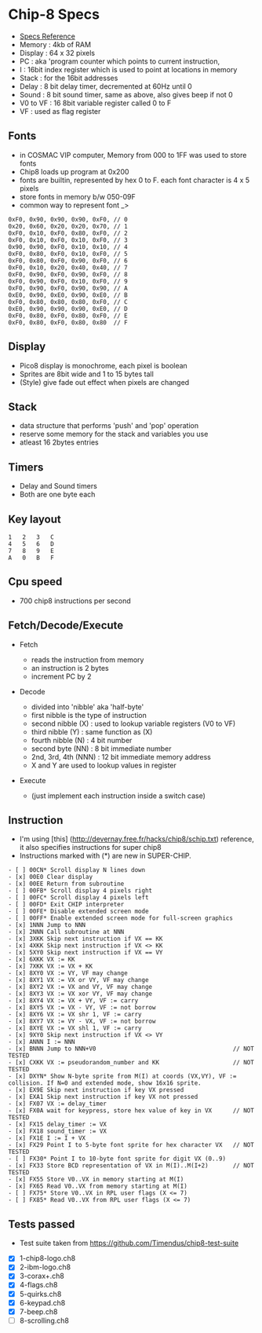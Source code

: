 # Chip-8 Specs 
- [Specs Reference](http://devernay.free.fr/hacks/chip8/C8TECH10.HTM)
- Memory   : 4kb of RAM
- Display  : 64 x 32 pixels
- PC       : aka 'program counter which points to current instruction, 
- I        : 16bit index register which is used to point at locations in memory
- Stack    : for the 16bit addresses
- Delay    : 8 bit delay timer, decremented at 60Hz until 0
- Sound    : 8 bit sound timer, same as above, also gives beep if not 0
- V0 to VF : 16 8bit variable register called 0 to F
- VF       : used as flag register

## Fonts
- in COSMAC VIP computer, Memory from 000 to 1FF  was used to store fonts
- Chip8 loads up program at 0x200
- fonts are builtin, represented by hex 0 to F. each font character is 4 x 5 pixels 
- store fonts in memory b/w 050-09F
- common way to represent font _>
```
0xF0, 0x90, 0x90, 0x90, 0xF0, // 0
0x20, 0x60, 0x20, 0x20, 0x70, // 1
0xF0, 0x10, 0xF0, 0x80, 0xF0, // 2
0xF0, 0x10, 0xF0, 0x10, 0xF0, // 3
0x90, 0x90, 0xF0, 0x10, 0x10, // 4
0xF0, 0x80, 0xF0, 0x10, 0xF0, // 5
0xF0, 0x80, 0xF0, 0x90, 0xF0, // 6
0xF0, 0x10, 0x20, 0x40, 0x40, // 7
0xF0, 0x90, 0xF0, 0x90, 0xF0, // 8
0xF0, 0x90, 0xF0, 0x10, 0xF0, // 9
0xF0, 0x90, 0xF0, 0x90, 0x90, // A
0xE0, 0x90, 0xE0, 0x90, 0xE0, // B
0xF0, 0x80, 0x80, 0x80, 0xF0, // C
0xE0, 0x90, 0x90, 0x90, 0xE0, // D
0xF0, 0x80, 0xF0, 0x80, 0xF0, // E
0xF0, 0x80, 0xF0, 0x80, 0x80  // F
```

## Display
- Pico8 display is monochrome, each pixel is boolean
- Sprites are 8bit wide and 1 to 15 bytes tall
- (Style) give fade out effect when pixels are changed

## Stack
- data structure that performs 'push' and 'pop' operation
- reserve some memory for the stack and variables you use
- atleast 16 2bytes entries

## Timers
- Delay and Sound timers
- Both are one byte each

## Key layout
```
1	2	3	C
4	5	6	D
7	8	9	E
A	0	B	F
```

## Cpu speed
- 700 chip8 instructions per second

## Fetch/Decode/Execute
- Fetch
	- reads the instruction from memory
	- an instruction is 2 bytes
	- increment PC by 2

- Decode
	- divided into 'nibble' aka 'half-byte'
	- first nibble is the type of  instruction
	- second nibble (X)   : used to lookup variable registers (V0 to VF)
	- third nibble  (Y)   : same function as (X)
	- fourth nibble (N)   : 4 bit number
	- second byte   (NN)  : 8 bit immediate number
	- 2nd, 3rd, 4th	(NNN) : 12 bit immediate memory address
	- X and Y are used to lookup values in register

- Execute
	- (just implement each instruction inside a switch case)

## Instruction
- I'm using [this] (http://devernay.free.fr/hacks/chip8/schip.txt) reference, it also specifies instructions for super chip8
- Instructions marked with (*) are new in SUPER-CHIP.
```
- [ ] 00CN* Scroll display N lines down
- [x] 00E0 Clear display 
- [x] 00EE Return from subroutine
- [ ] 00FB* Scroll display 4 pixels right
- [ ] 00FC* Scroll display 4 pixels left
- [ ] 00FD* Exit CHIP interpreter
- [ ] 00FE* Disable extended screen mode
- [ ] 00FF* Enable extended screen mode for full-screen graphics
- [x] 1NNN Jump to NNN
- [x] 2NNN Call subroutine at NNN
- [x] 3XKK Skip next instruction if VX == KK
- [x] 4XKK Skip next instruction if VX <> KK
- [x] 5XY0 Skip next instruction if VX == VY
- [x] 6XKK VX := KK
- [x] 7XKK VX := VX + KK
- [x] 8XY0 VX := VY, VF may change
- [x] 8XY1 VX := VX or VY, VF may change
- [x] 8XY2 VX := VX and VY, VF may change
- [x] 8XY3 VX := VX xor VY, VF may change
- [x] 8XY4 VX := VX + VY, VF := carry
- [x] 8XY5 VX := VX - VY, VF := not borrow
- [x] 8XY6 VX := VX shr 1, VF := carry
- [x] 8XY7 VX := VY - VX, VF := not borrow
- [x] 8XYE VX := VX shl 1, VF := carry
- [x] 9XY0 Skip next instruction if VX <> VY
- [x] ANNN I := NNN
- [x] BNNN Jump to NNN+V0                                       // NOT TESTED
- [x] CXKK VX := pseudorandom_number and KK                     // NOT TESTED
- [x] DXYN* Show N-byte sprite from M(I) at coords (VX,VY), VF := collision. If N=0 and extended mode, show 16x16 sprite.
- [x] EX9E Skip next instruction if key VX pressed
- [x] EXA1 Skip next instruction if key VX not pressed
- [x] FX07 VX := delay_timer
- [x] FX0A wait for keypress, store hex value of key in VX      // NOT TESTED
- [x] FX15 delay_timer := VX
- [x] FX18 sound_timer := VX
- [x] FX1E I := I + VX
- [x] FX29 Point I to 5-byte font sprite for hex character VX   // NOT TESTED
- [ ] FX30* Point I to 10-byte font sprite for digit VX (0..9)
- [x] FX33 Store BCD representation of VX in M(I)..M(I+2)       // NOT TESTED
- [x] FX55 Store V0..VX in memory starting at M(I)
- [x] FX65 Read V0..VX from memory starting at M(I)
- [ ] FX75* Store V0..VX in RPL user flags (X <= 7)
- [ ] FX85* Read V0..VX from RPL user flags (X <= 7) 
```

## Tests passed
- Test suite taken from https://github.com/Timendus/chip8-test-suite
- [x] 1-chip8-logo.ch8
- [x] 2-ibm-logo.ch8
- [x] 3-corax+.ch8
- [x] 4-flags.ch8
- [x] 5-quirks.ch8
- [x] 6-keypad.ch8
- [x] 7-beep.ch8
- [ ] 8-scrolling.ch8
